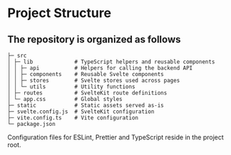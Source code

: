 # Project Structure

## The repository is organized as follows

```
├─ src
│ ├─ lib             # TypeScript helpers and reusable components
│ │ ├─ api           # Helpers for calling the backend API
│ │ ├─ components    # Reusable Svelte components
│ │ ├─ stores        # Svelte stores used across pages
│ │ └─ utils         # Utility functions
│ ├─ routes          # SvelteKit route definitions
│ └─ app.css         # Global styles
├─ static            # Static assets served as-is
├─ svelte.config.js  # SvelteKit configuration
├─ vite.config.ts    # Vite configuration
└─ package.json
```

Configuration files for ESLint, Prettier and TypeScript reside in the project root.
